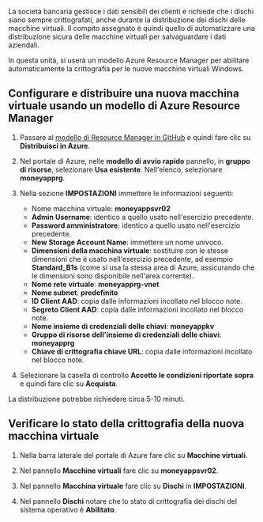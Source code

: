 La società bancaria gestisce i dati sensibili dei clienti e richiede che i dischi siano sempre crittografati, anche durante la distribuzione dei dischi delle macchine virtuali. Il compito assegnato è quindi quello di automatizzare una distribuzione sicura delle macchine virtuali per salvaguardare i dati aziendali.

In questa unità, si userà un modello Azure Resource Manager per abilitare automaticamente la crittografia per le nuove macchine virtuali Windows.

## <a name="configure-and-deploy-a-new-vm-using-an-azure-resource-manager-template"></a>Configurare e distribuire una nuova macchina virtuale usando un modello di Azure Resource Manager

1. Passare al [modello di Resource Manager in GitHub](https://github.com/Azure/azure-quickstart-templates/tree/master/201-encrypt-create-new-vm-gallery-image) e quindi fare clic su **Distribuisci in Azure**.
1. Nel portale di Azure, nelle **modello di avvio rapido** pannello, in **gruppo di risorse**, selezionare **Usa esistente**. Nell'elenco, selezionare **moneyapprg**.
1. Nella sezione **IMPOSTAZIONI** immettere le informazioni seguenti:

   - Nome macchina virtuale: **moneyappsvr02**
   - **Admin Username**: identico a quello usato nell'esercizio precedente.
   - **Password amministratore**: identico a quello usato nell'esercizio precedente.
   - **New Storage Account Name**: immettere un nome univoco.
   - **Dimensioni della macchina virtuale**: sostituire con le stesse dimensioni che è usato nell'esercizio precedente, ad esempio **Standard_B1s** (come si usa la stessa area di Azure, assicurando che le dimensioni sono disponibile nell'area corrente).
   - **Nome rete virtuale**: **moneyapprg-vnet**
   - **Nome subnet**: **predefinito**
   - **ID Client AAD**: copia dalle informazioni incollato nel blocco note.
   - **Segreto Client AAD**: copia dalle informazioni incollato nel blocco note.
   - **Nome insieme di credenziali delle chiavi**: **moneyappkv**
   - **Gruppo di risorse dell'insieme di credenziali delle chiavi**: **moneyapprg**
   - **Chiave di crittografia chiave URL**: copia dalle informazioni incollato nel blocco note.
1. Selezionare la casella di controllo **Accetto le condizioni riportate sopra** e quindi fare clic su **Acquista**.

La distribuzione potrebbe richiedere circa 5-10 minuti.

## <a name="verify-encryption-status-of-new-vm"></a>Verificare lo stato della crittografia della nuova macchina virtuale

1. Nella barra laterale del portale di Azure fare clic su **Macchine virtuali**.

1. Nel pannello **Macchine virtuali** fare clic su **moneyappsvr02**.

1. Nel pannello **Macchina virtuale** fare clic su **Dischi** in **IMPOSTAZIONI**.

1. Nel pannello **Dischi** notare che lo stato di crittografia dei dischi del sistema operativo è **Abilitato**.
